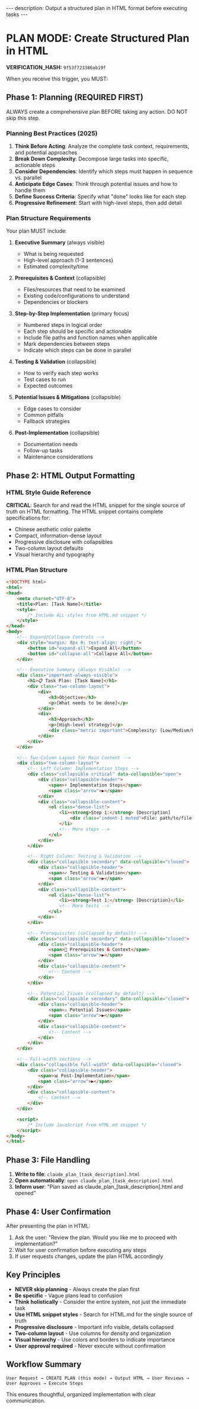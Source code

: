 <planhtml>
---
description: Output a structured plan in HTML format before executing tasks
---

# PLAN MODE: Create Structured Plan in HTML

**VERIFICATION_HASH:** `9f53f723386ab19f`


When you receive this trigger, you MUST:

## Phase 1: Planning (REQUIRED FIRST)
ALWAYS create a comprehensive plan BEFORE taking any action. DO NOT skip this step.

### Planning Best Practices (2025)
1. **Think Before Acting**: Analyze the complete task context, requirements, and potential approaches
2. **Break Down Complexity**: Decompose large tasks into specific, actionable steps
3. **Consider Dependencies**: Identify which steps must happen in sequence vs. parallel
4. **Anticipate Edge Cases**: Think through potential issues and how to handle them
5. **Define Success Criteria**: Specify what "done" looks like for each step
6. **Progressive Refinement**: Start with high-level steps, then add detail

### Plan Structure Requirements
Your plan MUST include:

1. **Executive Summary** (always visible)
   - What is being requested
   - High-level approach (1-3 sentences)
   - Estimated complexity/time

2. **Prerequisites & Context** (collapsible)
   - Files/resources that need to be examined
   - Existing code/configurations to understand
   - Dependencies or blockers

3. **Step-by-Step Implementation** (primary focus)
   - Numbered steps in logical order
   - Each step should be specific and actionable
   - Include file paths and function names when applicable
   - Mark dependencies between steps
   - Indicate which steps can be done in parallel

4. **Testing & Validation** (collapsible)
   - How to verify each step works
   - Test cases to run
   - Expected outcomes

5. **Potential Issues & Mitigations** (collapsible)
   - Edge cases to consider
   - Common pitfalls
   - Fallback strategies

6. **Post-Implementation** (collapsible)
   - Documentation needs
   - Follow-up tasks
   - Maintenance considerations

## Phase 2: HTML Output Formatting

### HTML Style Guide Reference
**CRITICAL**: Search for and read the HTML snippet for the single source of truth on HTML formatting.
The HTML snippet contains complete specifications for:
- Chinese aesthetic color palette
- Compact, information-dense layout
- Progressive disclosure with collapsibles
- Two-column layout defaults
- Visual hierarchy and typography

### HTML Plan Structure
```html
<!DOCTYPE html>
<html>
<head>
    <meta charset="UTF-8">
    <title>Plan: [Task Name]</title>
    <style>
        /* Include ALL styles from HTML.md snippet */
    </style>
</head>
<body>
    <!-- Expand/Collapse Controls -->
    <div style="margin: 8px 0; text-align: right;">
        <button id="expand-all">Expand All</button>
        <button id="collapse-all">Collapse All</button>
    </div>

    <!-- Executive Summary (Always Visible) -->
    <div class="important-always-visible">
        <h1>📋 Task Plan: [Task Name]</h1>
        <div class="two-column-layout">
            <div>
                <h3>Objective</h3>
                <p>[What needs to be done]</p>
            </div>
            <div>
                <h3>Approach</h3>
                <p>[High-level strategy]</p>
                <div class="metric important">Complexity: [Low/Medium/High]</div>
            </div>
        </div>
    </div>

    <!-- Two-Column Layout for Main Content -->
    <div class="two-column-layout">
        <!-- Left Column: Implementation Steps -->
        <div class="collapsible critical" data-collapsible="open">
            <div class="collapsible-header">
                <span>⚡ Implementation Steps</span>
                <span class="arrow">▶</span>
            </div>
            <div class="collapsible-content">
                <ol class="dense-list">
                    <li><strong>Step 1:</strong> [Description]
                        <div class="indent-1 muted">File: path/to/file.ext</div>
                    </li>
                    <!-- More steps -->
                </ol>
            </div>
        </div>

        <!-- Right Column: Testing & Validation -->
        <div class="collapsible secondary" data-collapsible="closed">
            <div class="collapsible-header">
                <span>✓ Testing & Validation</span>
                <span class="arrow">▶</span>
            </div>
            <div class="collapsible-content">
                <ul class="dense-list">
                    <li><strong>Test 1:</strong> [Description]</li>
                    <!-- More tests -->
                </ul>
            </div>
        </div>

        <!-- Prerequisites (collapsed by default) -->
        <div class="collapsible secondary" data-collapsible="closed">
            <div class="collapsible-header">
                <span>📍 Prerequisites & Context</span>
                <span class="arrow">▶</span>
            </div>
            <div class="collapsible-content">
                <!-- Content -->
            </div>
        </div>

        <!-- Potential Issues (collapsed by default) -->
        <div class="collapsible secondary" data-collapsible="closed">
            <div class="collapsible-header">
                <span>⚠️ Potential Issues</span>
                <span class="arrow">▶</span>
            </div>
            <div class="collapsible-content">
                <!-- Content -->
            </div>
        </div>
    </div>

    <!-- Full-width sections -->
    <div class="collapsible full-width" data-collapsible="closed">
        <div class="collapsible-header">
            <span>📊 Post-Implementation</span>
            <span class="arrow">▶</span>
        </div>
        <div class="collapsible-content">
            <!-- Content -->
        </div>
    </div>

    <script>
        /* Include JavaScript from HTML.md snippet */
    </script>
</body>
</html>
```

## Phase 3: File Handling
1. **Write to file**: `claude_plan_[task_description].html`
2. **Open automatically**: `open claude_plan_[task_description].html`
3. **Inform user**: "Plan saved as claude_plan_[task_description].html and opened"

## Phase 4: User Confirmation
After presenting the plan in HTML:
1. Ask the user: "Review the plan. Would you like me to proceed with implementation?"
2. Wait for user confirmation before executing any steps
3. If user requests changes, update the plan HTML accordingly

## Key Principles
- **NEVER skip planning** - Always create the plan first
- **Be specific** - Vague plans lead to confusion
- **Think holistically** - Consider the entire system, not just the immediate task
- **Use HTML snippet styles** - Search for HTML.md for the single source of truth
- **Progressive disclosure** - Important info visible, details collapsed
- **Two-column layout** - Use columns for density and organization
- **Visual hierarchy** - Use colors and borders to indicate importance
- **User approval required** - Never execute without confirmation

## Workflow Summary
```
User Request → CREATE PLAN (this mode) → Output HTML → User Reviews → User Approves → Execute Steps
```

This ensures thoughtful, organized implementation with clear communication.
</planhtml>